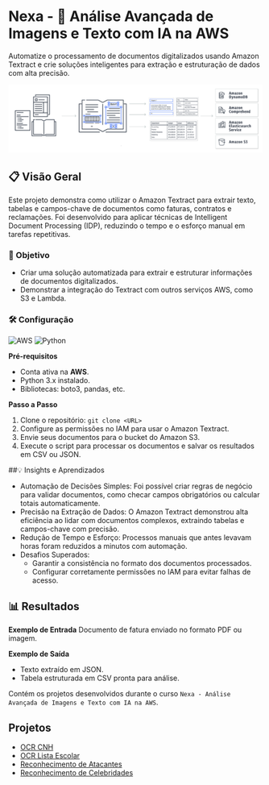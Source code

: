 # Nexa - 🧠 Análise Avançada de Imagens e Texto com IA na AWS

Automatize o processamento de documentos digitalizados usando Amazon Textract e crie soluções inteligentes para extração e estruturação de dados com alta precisão.

![Workflow Overview](./ocr_cnh/images/aws_textract.png)

## 📋 Visão Geral

Este projeto demonstra como utilizar o Amazon Textract para extrair texto, tabelas e campos-chave de documentos como faturas, contratos e reclamações. Foi desenvolvido para aplicar técnicas de Intelligent Document Processing (IDP), reduzindo o tempo e o esforço manual em tarefas repetitivas.

### 🚀 Objetivo
- Criar uma solução automatizada para extrair e estruturar informações de documentos digitalizados.
- Demonstrar a integração do Textract com outros serviços AWS, como S3 e Lambda.

### 🛠️ Configuração
![AWS](https://img.shields.io/badge/AWS-Textract-orange)
![Python](https://img.shields.io/badge/Python-3.x-blue)

**Pré-requisitos**
- Conta ativa na **AWS**.
- Python 3.x instalado.
- Bibliotecas: boto3, pandas, etc.

**Passo a Passo**
1. Clone o repositório:
`git clone <URL>`
2. Configure as permissões no IAM para usar o Amazon Textract.
3. Envie seus documentos para o bucket do Amazon S3.
4. Execute o script para processar os documentos e salvar os resultados em CSV ou JSON.

##💡 Insights e Aprendizados
- Automação de Decisões Simples: Foi possível criar regras de negócio para validar documentos, como checar campos obrigatórios ou calcular totais automaticamente.
- Precisão na Extração de Dados: O Amazon Textract demonstrou alta eficiência ao lidar com documentos complexos, extraindo tabelas e campos-chave com precisão.
- Redução de Tempo e Esforço: Processos manuais que antes levavam horas foram reduzidos a minutos com automação.
- Desafios Superados:
  - Garantir a consistência no formato dos documentos processados.
  - Configurar corretamente permissões no IAM para evitar falhas de acesso.

## 📊 Resultados
**Exemplo de Entrada**
Documento de fatura enviado no formato PDF ou imagem.

**Exemplo de Saída**
- Texto extraído em JSON.
- Tabela estruturada em CSV pronta para análise.







Contém os projetos desenvolvidos durante o curso `Nexa - Análise Avançada de Imagens e Texto com IA na AWS`.

## Projetos

- [OCR CNH](./ocr_cnh/)
- [OCR Lista Escolar](./ocr_lista_escolar/)
- [Reconhecimento de Atacantes](./reconhecimento_atacantes/)
- [Reconhecimento de Celebridades](./reconhecimento_celebridades/)


